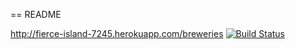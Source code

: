 == README

http://fierce-island-7245.herokuapp.com/breweries
[![Build Status](https://travis-ci.org/jompper/wadror.png)](https://travis-ci.org/jompper/wadror)
